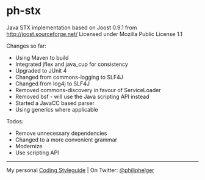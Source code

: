 # ph-stx
Java STX implementation based on Joost 0.9.1 from http://joost.sourceforge.net/
Licensed under Mozilla Public License 1.1

Changes so far:
* Using Maven to build
* Integrated jflex and java_cup for consistency
* Upgraded to JUnit 4
* Changed from commons-logging to SLF4J
* Changed from log4j to SLF4J
* Removed commons-discovery in favour of ServiceLoader
* Removed bsf - will use the Java scripting API instead
* Started a JavaCC based parser
* Using generics where applicable

Todos:
* Remove unnecessary dependencies
* Changed to a more convenient grammar
* Modernize
* Use scripting API
---

My personal [Coding Styleguide](https://github.com/phax/meta/blob/master/CodeingStyleguide.md) |
On Twitter: <a href="https://twitter.com/philiphelger">@philiphelger</a>
